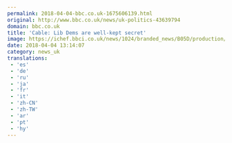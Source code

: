 ```yaml
---
permalink: 2018-04-04-bbc.co.uk-1675606139.html
original: http://www.bbc.co.uk/news/uk-politics-43639794
domain: bbc.co.uk
title: 'Cable: Lib Dems are well-kept secret'
image: https://ichef.bbci.co.uk/news/1024/branded_news/B05D/production/_100694154_mediaitem100694150.jpg
date: 2018-04-04 13:14:07
category: news_uk
translations: 
 - 'es'
 - 'de'
 - 'ru'
 - 'ja'
 - 'fr'
 - 'it'
 - 'zh-CN'
 - 'zh-TW'
 - 'ar'
 - 'pt'
 - 'hy'
---
```



